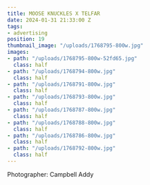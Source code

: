 ```yaml
---
title: MOOSE KNUCKLES X TELFAR
date: 2024-01-31 21:33:00 Z
tags:
- advertising
position: 19
thumbnail_image: "/uploads/1768795-800w.jpg"
images:
- path: "/uploads/1768795-800w-52fd65.jpg"
  class: half
- path: "/uploads/1768794-800w.jpg"
  class: half
- path: "/uploads/1768791-800w.jpg"
  class: half
- path: "/uploads/1768793-800w.jpg"
  class: half
- path: "/uploads/1768787-800w.jpg"
  class: half
- path: "/uploads/1768788-800w.jpg"
  class: half
- path: "/uploads/1768786-800w.jpg"
  class: half
- path: "/uploads/1768792-800w.jpg"
  class: half
---
```


Photographer: Campbell Addy